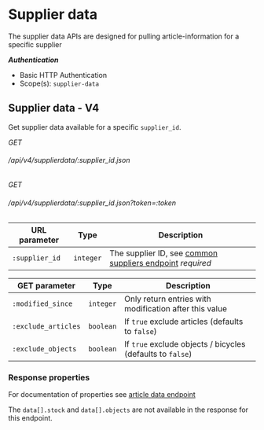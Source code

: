 # Supplier data #

The supplier data APIs are designed for pulling article-information for a specific supplier

***Authentication***

- Basic HTTP Authentication
- Scope(s): `supplier-data`

## Supplier data - V4 ##

Get supplier data available for a specific `supplier_id`.

<div class="api-endpoint">
	<div class="endpoint-data">
		<i class="label label-post">GET</i>
		<h6>/api/v4/supplierdata/:supplier_id.json</h6>
	</div>
	<div class="endpoint-data">
		<i class="label label-post">GET</i>
		<h6>/api/v4/supplierdata/:supplier_id.json?token=:token</h6>
	</div>
</div>

| URL parameter  | Type      | Description                                                                                                                                               |
|----------------|-----------|-----------------------------------------------------------------------------------------------------------------------------------------------------------|
| `:supplier_id` | `integer` | The supplier ID, see <a href="https://docs.cyclesoftware.nl/#common-supplier-list">common suppliers endpoint</a> <i class="label label-info">required</i> |


| GET parameter        | Type      | Description                                                                       |
|----------------------|-----------|-----------------------------------------------------------------------------------|
| `:modified_since`    | `integer` | Only return entries with modification after this value                            |
| `:exclude_articles`  | `boolean` | If `true` exclude articles (defaults to `false`)                                  |
| `:exclude_objects`   | `boolean` | If `true` exclude objects / bicycles (defaults to `false`)                        |

### Response properties ###

For documentation of properties see <a href="https://docs.cyclesoftware.nl/#article-data-articledata-v4">article data endpoint</a>

The `data[].stock` and `data[].objects` are not available in the response for this endpoint.
